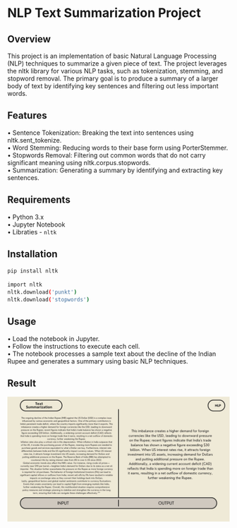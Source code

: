# NLP Text Summarization Project

## Overview

This project is an implementation of basic Natural Language Processing (NLP) techniques to summarize a given piece of text. The project leverages the nltk library for various NLP tasks, such as tokenization, stemming, and stopword removal. The primary goal is to produce a summary of a larger body of text by identifying key sentences and filtering out less important words.

## Features

• Sentence Tokenization: Breaking the text into sentences using nltk.sent_tokenize.<br>
• Word Stemming: Reducing words to their base form using PorterStemmer.<br>
• Stopwords Removal: Filtering out common words that do not carry significant meaning using nltk.corpus.stopwords.<br>
• Summarization: Generating a summary by identifying and extracting key sentences.<br>

## Requirements

• Python 3.x<br>
• Jupyter Notebook<br>
• Libraties - `nltk`<br>

## Installation

```bash
pip install nltk
```

```bash
import nltk
nltk.download('punkt')
nltk.download('stopwords')
```

## Usage 

• Load the notebook in Jupyter.<br>
• Follow the instructions to execute each cell.<br>
• The notebook processes a sample text about the decline of the Indian Rupee and generates a summary using basic NLP techniques.<br>

## Result 

![Final Outcome](NLPResult.jpg)